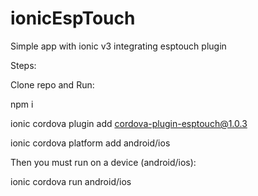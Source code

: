 # ionicEspTouch
Simple app with ionic v3 integrating esptouch plugin

Steps:

Clone repo and Run:

npm i

ionic cordova plugin add cordova-plugin-esptouch@1.0.3

ionic cordova platform add android/ios

Then you must run on a device (android/ios):

ionic cordova run android/ios
